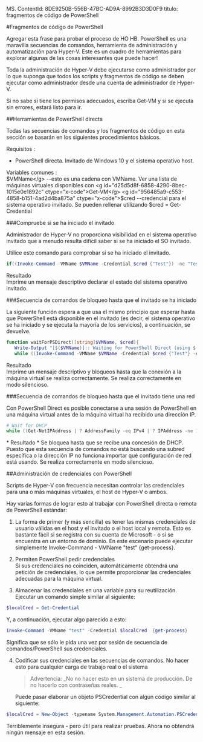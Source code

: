 MS. ContentId: 8DE9250B-556B-47BC-AD9A-8992B3D3D0F9
título: fragmentos de código de PowerShell

#Fragmentos de código de PowerShell

Agregar esta frase para probar el proceso de HO HB.
PowerShell es una maravilla secuencias de comandos, herramienta de administración y automatización para Hyper-V.  Este es un cuadro de herramientas para explorar algunas de las cosas interesantes que puede hacer!

Toda la administración de Hyper-V debe ejecutarse como administrador por lo que suponga que todos los scripts y fragmentos de código se deben ejecutar como administrador desde una cuenta de administrador de Hyper-V.

Si no sabe si tiene los permisos adecuados, escriba <g id="f5b0b296-9051-45c3-83ac-10350427d4c7" ctype="x-code">Get-VM</g> y si se ejecuta sin errores, estará listo para ir.


##Herramientas de PowerShell directa

Todas las secuencias de comandos y los fragmentos de código en esta sección se basarán en los siguientes procedimientos básicos.

<g id="4a75d559-c0b8-41c8-8a30-31014d5f38c0" ctype="x-strong">Requisitos</g> :
*  PowerShell directa.
   Invitado de Windows 10 y el sistema operativo host.

<g id="56b50335-805a-43f6-be68-940d669535c0" ctype="x-strong">Variables comunes</g> :  
<g id="1a8c65ec-06d1-464d-9c9c-8ef2fb8f8e55" ctype="x-code">$VMName</g> --esto es una cadena con VMName.
Ver una lista de máquinas virtuales disponibles con <g id="d25d5d8f-6858-4290-8bec-1015e0e1892c" ctype="x-code">Get-VM</g>  
<g id="956485a9-c553-4858-b151-4ad2d4ba875a" ctype="x-code">$cred</g> --credencial para el sistema operativo invitado.
Se pueden rellenar utilizando <g id="feea1200-ff48-4c88-9008-d1f95525bb92" ctype="x-code">$cred = Get-Credential</g>

###Compruebe si se ha iniciado el invitado

Administrador de Hyper-V no proporciona visibilidad en el sistema operativo invitado que a menudo resulta difícil saber si se ha iniciado el SO invitado.

Utilice este comando para comprobar si se ha iniciado el invitado.

``` PowerShell
if((Invoke-Command -VMName $VMName -Credential $cred {"Test"}) -ne "Test"){Write-Host "Not Booted"} else {Write-Host "Booted"}
```

<g id="9fbfd4d1-bd25-43f3-9c6e-b727041eb16b" ctype="x-strong">Resultado</g>  
Imprime un mensaje descriptivo declarar el estado del sistema operativo invitado.


###Secuencia de comandos de bloqueo hasta que el invitado se ha iniciado

La siguiente función espera a que usa el mismo principio que esperar hasta que PowerShell está disponible en el invitado (es decir, el sistema operativo se ha iniciado y se ejecuta la mayoría de los servicios), a continuación, se devuelve.

``` PowerShell
function waitForPSDirect([string]$VMName, $cred){
   Write-Output "[$($VMName)]:: Waiting for PowerShell Direct (using $($cred.username))"
   while ((Invoke-Command -VMName $VMName -Credential $cred {"Test"} -ea SilentlyContinue) -ne "Test") {Sleep -Seconds 1}}
```

<g id="566efe5e-5203-4c7a-904c-a145a49799b6" ctype="x-strong">Resultado</g>  
Imprime un mensaje descriptivo y bloqueos hasta que la conexión a la máquina virtual se realiza correctamente.
Se realiza correctamente en modo silencioso.

###Secuencia de comandos de bloqueo hasta que el invitado tiene una red

Con PowerShell Direct es posible conectarse a una sesión de PowerShell en una máquina virtual antes de la máquina virtual ha recibido una dirección IP.

``` PowerShell
# Wait for DHCP
while ((Get-NetIPAddress | ? AddressFamily -eq IPv4 | ? IPAddress -ne 127.0.0.1).SuffixOrigin -ne "Dhcp") {sleep -Milliseconds 10}
```

<g id="4d5af3f6-c741-4be8-8fff-baaf09302e7a" ctype="x-em">* Resultado *</g>
Se bloquea hasta que se recibe una concesión de DHCP.
Puesto que esta secuencia de comandos no está buscando una subred específica o la dirección IP no funciona importar qué configuración de red está usando.
Se realiza correctamente en modo silencioso.

##Administración de credenciales con PowerShell

Scripts de Hyper-V con frecuencia necesitan controlar las credenciales para una o más máquinas virtuales, el host de Hyper-V o ambos.

Hay varias formas de lograr esto al trabajar con PowerShell directa o remota de PowerShell estándar:

1. La forma de primer (y más sencilla) es tener las mismas credenciales de usuario válidas en el host y el invitado o el host local y remota.
   Esto es bastante fácil si se registra con su cuenta de Microsoft - o si se encuentra en un entorno de dominio.
   En este escenario puede ejecutar simplemente <g id="ef2bba48-01d5-480d-9d58-415d277feae0" ctype="x-code">Invoke-Command - VMName "test" {get-process}</g>.
   
2. Permiten PowerShell pedir credenciales  
Si sus credenciales no coinciden, automáticamente obtendrá una petición de credenciales, lo que permite proporcionar las credenciales adecuadas para la máquina virtual.
   
3. Almacenar las credenciales en una variable para su reutilización.
   Ejecutar un comando simple similar al siguiente:
  ``` PowerShell
  $localCred = Get-Credential
  ```
Y, a continuación, ejecutar algo parecido a esto:
  ``` PowerShell
  Invoke-Command -VMName "test" -Credential $localCred  {get-process} 
  ```
Significa que se sólo le pida una vez por sesión de secuencia de comandos/PowerShell sus credenciales.

4. Codificar sus credenciales en las secuencias de comandos.
   <g id="c1da8dd7-a749-4881-b32c-00218008d4ea" ctype="x-strong">No hacer esto para cualquier carga de trabajo real o el sistema</g>
   > Advertencia: _No no hacer esto en un sistema de producción.
   > De no hacerlo con contraseñas reales. _
   
   Puede pasar elaborar un objeto PSCredential con algún código similar al siguiente:
  ``` PowerShell
  $localCred = New-Object -typename System.Management.Automation.PSCredential -argumentlist "Administrator", (ConvertTo-SecureString "P@ssw0rd" -AsPlainText -Force) 
  ```
Terriblemente insegura - pero útil para realizar pruebas.
Ahora no obtendrá ningún mensaje en esta sesión.





